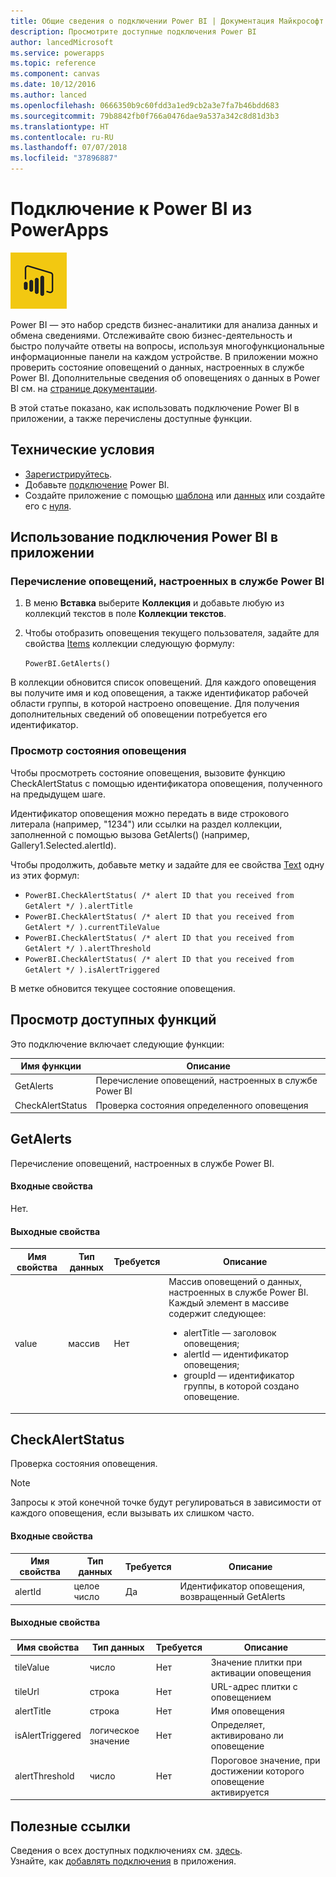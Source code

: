 ```yaml
---
title: Общие сведения о подключении Power BI | Документация Майкрософт
description: Просмотрите доступные подключения Power BI
author: lancedMicrosoft
ms.service: powerapps
ms.topic: reference
ms.component: canvas
ms.date: 10/12/2016
ms.author: lanced
ms.openlocfilehash: 0666350b9c60fdd3a1ed9cb2a3e7fa7b46bdd683
ms.sourcegitcommit: 79b8842fb0f766a0476dae9a537a342c8d81d3b3
ms.translationtype: HT
ms.contentlocale: ru-RU
ms.lasthandoff: 07/07/2018
ms.locfileid: "37896887"
---
```

# <a name="connect-to-power-bi-from-powerapps"></a>Подключение к Power BI из PowerApps
![Power BI](./media/connection-powerbi/powerbiicon.png)

Power BI — это набор средств бизнес-аналитики для анализа данных и обмена сведениями. Отслеживайте свою бизнес-деятельность и быстро получайте ответы на вопросы, используя многофункциональные информационные панели на каждом устройстве. В приложении можно проверить состояние оповещений о данных, настроенных в службе Power BI. Дополнительные сведения об оповещениях о данных в Power BI см. на [странице документации](https://https://docs.microsoft.com/power-bi/service-set-data-alerts).

В этой статье показано, как использовать подключение Power BI в приложении, а также перечислены доступные функции.

## <a name="prerequisites"></a>Технические условия
* [Зарегистрируйтесь](https://web.powerapps.com).
* Добавьте [подключение](https://powerapps.microsoft.com/tutorials/add-manage-connections/) Power BI.
* Создайте приложение с помощью [шаблона](https://powerapps.microsoft.com/tutorials/get-started-test-drive/) или [данных](https://powerapps.microsoft.com/tutorials/get-started-create-from-data/) или создайте его с [нуля](https://powerapps.microsoft.com/tutorials/get-started-create-from-blank/).

## <a name="use-the-power-bi-connection-in-your-app"></a>Использование подключения Power BI в приложении
### <a name="list-the-alerts-that-youve-set-up-in-the-power-bi-service"></a>Перечисление оповещений, настроенных в службе Power BI
1. В меню **Вставка** выберите **Коллекция** и добавьте любую из коллекций текстов в поле **Коллекции текстов**.
2. Чтобы отобразить оповещения текущего пользователя, задайте для свойства [Items](../controls/properties-core.md) коллекции следующую формулу:

   `PowerBI.GetAlerts()`

В коллекции обновится список оповещений. Для каждого оповещения вы получите имя и код оповещения, а также идентификатор рабочей области группы, в которой настроено оповещение. Для получения дополнительных сведений об оповещении потребуется его идентификатор.

### <a name="view-the-status-of-an-alert"></a>Просмотр состояния оповещения
Чтобы просмотреть состояние оповещения, вызовите функцию CheckAlertStatus с помощью идентификатора оповещения, полученного на предыдущем шаге.

Идентификатор оповещения можно передать в виде строкового литерала (например, "1234") или ссылки на раздел коллекции, заполненной с помощью вызова GetAlerts() (например, Gallery1.Selected.alertId).

Чтобы продолжить, добавьте метку и задайте для ее свойства [Text](../controls/properties-core.md) одну из этих формул:

* `PowerBI.CheckAlertStatus( /* alert ID that you received from GetAlert */ ).alertTitle`
* `PowerBI.CheckAlertStatus( /* alert ID that you received from GetAlert */ ).currentTileValue`
* `PowerBI.CheckAlertStatus( /* alert ID that you received from GetAlert */ ).alertThreshold`
* `PowerBI.CheckAlertStatus( /* alert ID that you received from GetAlert */ ).isAlertTriggered`

В метке обновится текущее состояние оповещения.

## <a name="view-the-available-functions"></a>Просмотр доступных функций
Это подключение включает следующие функции:

| Имя функции | Описание |
| --- | --- |
| GetAlerts |Перечисление оповещений, настроенных в службе Power BI |
| CheckAlertStatus |Проверка состояния определенного оповещения |

## <a name="getalerts"></a>GetAlerts
Перечисление оповещений, настроенных в службе Power BI.

#### <a name="input-properties"></a>Входные свойства
Нет.

#### <a name="output-properties"></a>Выходные свойства

| Имя свойства | Тип данных | Требуется | Описание |
| --- | --- | --- | --- |
| value |массив |Нет |Массив оповещений о данных, настроенных в службе Power BI. Каждый элемент в массиве содержит следующее: <ul><li>alertTitle — заголовок оповещения;</li><li>alertId — идентификатор оповещения;</li><li>groupId — идентификатор группы, в которой создано оповещение.</li></ul> |

## <a name="checkalertstatus"></a>CheckAlertStatus
Проверка состояния оповещения.

> [!NOTE]
> Запросы к этой конечной точке будут регулироваться в зависимости от каждого оповещения, если вызывать их слишком часто.

#### <a name="input-properties"></a>Входные свойства

| Имя свойства | Тип данных | Требуется | Описание |
| --- | --- | --- | --- |
| alertId |целое число |Да |Идентификатор оповещения, возвращенный GetAlerts |

#### <a name="output-properties"></a>Выходные свойства

| Имя свойства | Тип данных | Требуется | Описание |
| --- | --- | --- | --- |
| tileValue |число |Нет |Значение плитки при активации оповещения |
| tileUrl |строка |Нет |URL-адрес плитки с оповещением |
| alertTitle |строка |Нет |Имя оповещения |
| isAlertTriggered |логическое значение |Нет |Определяет, активировано ли оповещение |
| alertThreshold |число |Нет |Пороговое значение, при достижении которого оповещение активируется |

## <a name="helpful-links"></a>Полезные ссылки
Сведения о всех доступных подключениях см. [здесь](../connections-list.md).  
Узнайте, как [добавлять подключения](../add-manage-connections.md) в приложения.

